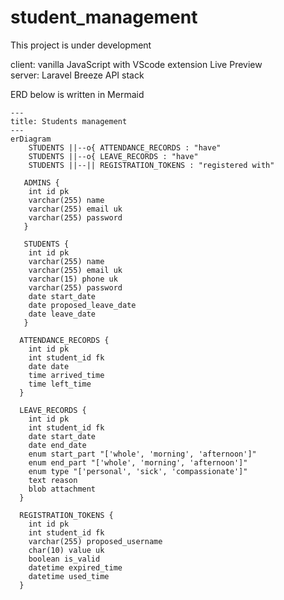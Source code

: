# student_management

This project is under development

client: vanilla JavaScript with VScode extension Live Preview   
server: Laravel Breeze API stack

ERD below is written in Mermaid

```mermaid
---
title: Students management
---
erDiagram
    STUDENTS ||--o{ ATTENDANCE_RECORDS : "have"
    STUDENTS ||--o{ LEAVE_RECORDS : "have"
    STUDENTS ||--|| REGISTRATION_TOKENS : "registered with"

   ADMINS {
    int id pk
    varchar(255) name
    varchar(255) email uk
    varchar(255) password
   }

   STUDENTS {
    int id pk
    varchar(255) name
    varchar(255) email uk
    varchar(15) phone uk
    varchar(255) password
    date start_date  
    date proposed_leave_date
    date leave_date
   }

  ATTENDANCE_RECORDS {
    int id pk
    int student_id fk
    date date
    time arrived_time
    time left_time
  }

  LEAVE_RECORDS {
    int id pk
    int student_id fk
    date start_date
    date end_date
    enum start_part "['whole', 'morning', 'afternoon']"
    enum end_part "['whole', 'morning', 'afternoon']"
    enum type "['personal', 'sick', 'compassionate']"
    text reason
    blob attachment
  }

  REGISTRATION_TOKENS {
    int id pk
    int student_id fk
    varchar(255) proposed_username
    char(10) value uk
    boolean is_valid
    datetime expired_time
    datetime used_time
  }
```